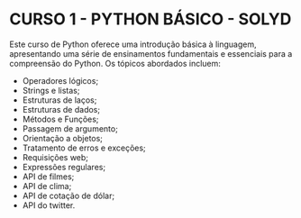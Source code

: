 # CURSO 1 - PYTHON BÁSICO - SOLYD

Este curso de Python oferece uma introdução básica à linguagem, apresentando uma série de ensinamentos fundamentais e essenciais para a compreensão do Python. Os tópicos abordados incluem:

- Operadores lógicos;
- Strings e listas;
- Estruturas de laços;
- Estruturas de dados;
- Métodos e Funções;
- Passagem de argumento;
- Orientação a objetos;
- Tratamento de erros e exceções;
- Requisições web;
- Expressões regulares;
- API de filmes;
- API de clima;
- API de cotação de dólar;
- API do twitter.
